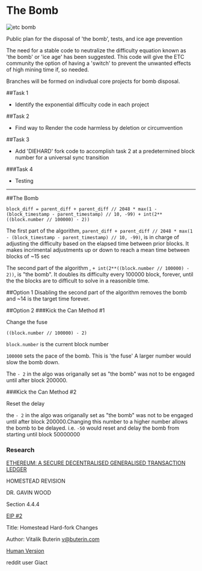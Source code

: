 # The Bomb

![etc bomb](http://i.imgur.com/w9ZxtuN.jpg)

Public plan for the disposal of 'the bomb', tests, and ice age prevention

The need for a stable code to neutralize the difficulty equation known as 'the bomb' or 'ice age' has been suggested. This code will give the ETC community the option of having a 'switch' to prevent the unwanted effects of high mining time if, so needed.

Branches will be formed on indivdual core projects for bomb disposal. 

##Task 1 
  - Identify the exponential difficulty code in each project

##Task 2
  - Find way to Render the code harmless by deletion or circumvention

##Task 3 
  - Add 'DIEHARD' fork code to accomplish task 2 at a predetermined block number for a universal sync transition
  
###Task 4
  - Testing

------------------

##The Bomb

```block_diff = parent_diff + parent_diff // 2048 * max(1 - (block_timestamp - parent_timestamp) // 10, -99) + int(2**((block.number // 100000) - 2))```

The first part of the algorithm, ```parent_diff + parent_diff // 2048 * max(1 - (block_timestamp - parent_timestamp) // 10, -99)```, is in charge of adjusting the difficulty based on the elapsed time between prior blocks. It makes incrimental adjustments up or down to reach a mean time between blocks of  ~15 sec

The second part of the algorithm , ```+ int(2**((block.number // 100000) - 2))```, is "the bomb". It doubles its difficulty every 100000 block, forever, until the the blocks are to difficult to solve in a reasonible time.


##Option 1
Disabling the second part of the algorithm removes the bomb and ~14 is the target time forever. 

##Option 2
###Kick the Can Method #1  

Change the fuse 

```((block.number // 100000) - 2)``` 

```block.number``` is the current block number

```100000``` sets the pace of the bomb. This is 'the fuse' A larger number would slow the bomb down. 

The ```- 2``` in the algo was origanally set as "the bomb" was not to be engaged until after block 200000.    

###Kick the Can Method #2

Reset the delay

the ```- 2``` in the algo was origanally set as "the bomb" was not to be engaged until after block 200000.Changing this number to a higher number allows the bomb to be delayed. i.e. ```-50``` would reset and delay the bomb from starting until block 50000000


### Research


[ETHEREUM: A SECURE DECENTRALISED GENERALISED TRANSACTION LEDGER](http://gavwood.com/paper.pdf)

HOMESTEAD REVISION

DR. GAVIN WOOD

Section 4.4.4

[EIP #2 ](https://github.com/ethereum/EIPs/blob/master/EIPS/eip-2.mediawiki)

Title: Homestead Hard-fork Changes

Author: Vitalik Buterin <v@buterin.com>

[Human Version](https://www.reddit.com/r/ethereum/comments/4pnjgr/ethereum_blocktime_simulator_discussion_about_the/)

reddit user Giact

